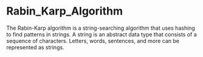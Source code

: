 # Rabin_Karp_Algorithm
The Rabin-Karp algorithm is a string-searching algorithm that uses hashing to find patterns in strings. A string is an abstract data type that consists of a sequence of characters. Letters, words, sentences, and more can be represented as strings. 
